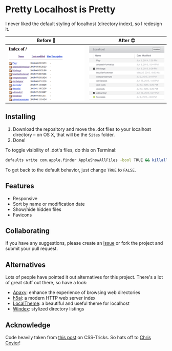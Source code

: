 # Pretty Localhost is Pretty

I never liked the default styling of localhost (directory index), so I redesign it.

| Before 🤢 | After 😍 |
| --- | --- |
| ![Localhost Before](before.png) | ![Localhost After](after.png) |

## Installing

1. Download the repository and move the .dot files to your localhost directory – on OS X, that will be the `Sites` folder.
2. Done!

To toggle visibility of .dot's files, do this on Terminal:
```sh
defaults write com.apple.finder AppleShowAllFiles -bool TRUE && killall Finder
```
To get back to the default behavior, just change `TRUE` to `FALSE`.

## Features

- Responsive
- Sort by name or modification date
- Show/hide hidden files
- Favicons

## Collaborating

If you have any suggestions, please create an [issue](https://github.com/edmundojr/localhost/issues) or fork the project and submit your pull request.

## Alternatives

Lots of people have pointed it out alternatives for this project. There's a lot of great stuff out there, so have a look:

- [Apaxy](http://adamwhitcroft.com/apaxy/): enhance the experience of browsing web directories
- [h5ai](https://larsjung.de/h5ai/): a modern HTTP web server index
- [LocalTheme](https://github.com/VictorCamargo/LocalTheme): a beautiful and useful theme for localhost
- [Windex](https://github.com/desandro/windex): stylized directory listings

## Acknowledge

Code heavily taken from [this post](https://css-tricks.com/snippets/php/display-styled-directory-contents/) on CSS-Tricks. So hats off to [Chris Coyier](https://twitter.com/chriscoyier)!
